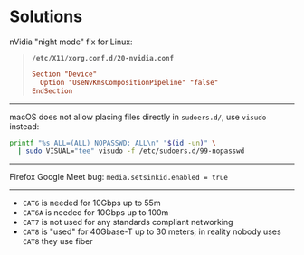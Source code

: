 # Solutions

nVidia "night mode" fix for Linux:

> **`/etc/X11/xorg.conf.d/20-nvidia.conf`**
>
> ```ini
> Section "Device"
>   Option "UseNvKmsCompositionPipeline" "false"
> EndSection
> ```

---

macOS does not allow placing files directly in `sudoers.d/`, use `visudo` instead:

```sh
printf "%s ALL=(ALL) NOPASSWD: ALL\n" "$(id -un)" \
  | sudo VISUAL="tee" visudo -f /etc/sudoers.d/99-nopasswd
```

---

Firefox Google Meet bug: `media.setsinkid.enabled = true`

---

* `CAT6` is needed for 10Gbps up to 55m
* `CAT6A` is needed for 10Gbps up to 100m
* `CAT7` is not used for any standards compliant networking
* `CAT8` is "used" for 40Gbase-T up to 30 meters; in reality nobody uses `CAT8` they use fiber
